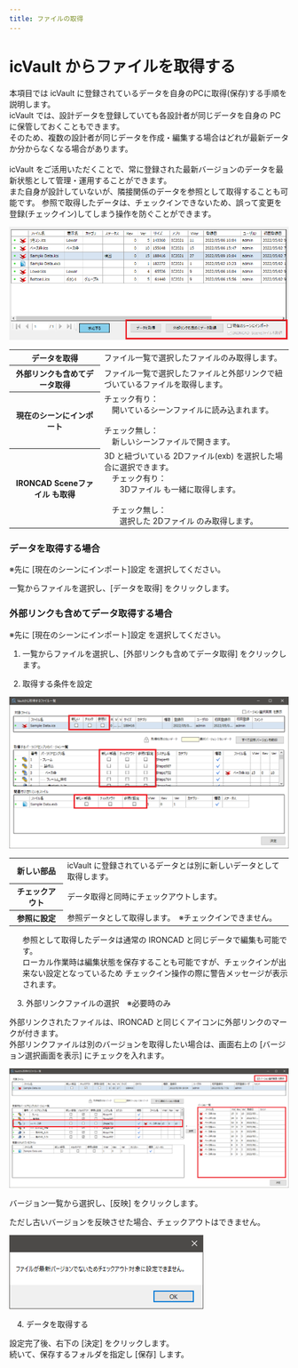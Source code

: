 ```yaml
---
title: ファイルの取得
---
```


# icVault からファイルを取得する
本項目では icVault に登録されているデータを自身のPCに取得(保存)する手順を説明します。<br>
icVault では、設計データを登録していても各設計者が同じデータを自身の PC に保管しておくこともできます。<br>
そのため、複数の設計者が同じデータを作成・編集する場合はどれが最新データか分からなくなる場合があります。<br>
<br>
icVault をご活用いただくことで、常に登録された最新バージョンのデータを最新状態として管理・運用することができます。<br>
また自身が設計していないが、隣接関係のデータを参照として取得することも可能です。
参照で取得したデータは、チェックインできないため、誤って変更を登録(チェックイン)してしまう操作を防ぐことができます。


![ファイル一覧‗取得](./img/FileGet_001.png)

<table>
<tr>
<th>データを取得</th>
<td>ファイル一覧で選択したファイルのみ取得します。</td>
</tr>
<tr>
<th>外部リンクも含めてデータ取得</th>
<td>ファイル一覧で選択したファイルと外部リンクで紐づいているファイルを取得します。</td>
</tr>
<tr>
<th>現在のシーンにインポート</th>
<td>チェック有り：<br>
　開いているシーンファイルに読み込まれます。<br>
<br>
チェック無し：<br>
　新しいシーンファイルで開きます。 
</td>
</tr>
<tr>
<th>IRONCAD Sceneファイル も取得</th>
<td>3D と紐づいている 2Dファイル(exb) を選択した場合に選択できます。<br>
　チェック有り：<br>
　　3Dファイル も一緒に取得します。<br>
<br>
　チェック無し：<br>
　　選択した 2Dファイル のみ取得します。
</td>
</tr>
</table>

### データを取得する場合
※先に [現在のシーンにインポート]設定 を選択してください。<br>

一覧からファイルを選択し、[データを取得] をクリックします。


### 外部リンクも含めてデータ取得する場合
※先に [現在のシーンにインポート]設定 を選択してください。<br>

1. 一覧からファイルを選択し、[外部リンクも含めてデータ取得] をクリックします。

2. 取得する条件を設定

![外部リンク含めて取得画面](./img/FileGet_002.png)

<table>
<tr>
<th>新しい部品</th>
<td>icVault に登録されているデータとは別に新しいデータとして取得します。</td>
</tr>
<tr>
<th>チェックアウト</th>
<td>データ取得と同時にチェックアウトします。</td>
</tr>
<tr>
<th>参照に設定</th>
<td>参照データとして取得します。　※チェックインできません。
</td>
</tr>
</table>

<div class="note">
<ul>
参照として取得したデータは通常の IRONCAD と同じデータで編集も可能です。<br>
ローカル作業時は編集状態を保存することも可能ですが、チェックインが出来ない設定となっているため
チェックイン操作の際に警告メッセージが表示されます。
</ul>
</div>

　3. 外部リンクファイルの選択　※必要時のみ<br>

外部リンクされたファイルは、IRONCAD と同じくアイコンに外部リンクのマークが付きます。<br>
外部リンクファイルは別のバージョンを取得したい場合は、画面右上の [バージョン選択画面を表示] にチェックを入れます。

![外部リンク含めて取得画面](./img/FileGet_003.png)

バージョン一覧から選択し、[反映] をクリックします。

ただし古いバージョンを反映させた場合、チェックアウトはできません。

![外部リンク含めて取得画面](./img/FileGet_004.png)

　4. データを取得する<br>

設定完了後、右下の [決定] をクリックします。<br>
続いて、保存するフォルダを指定し [保存] します。

